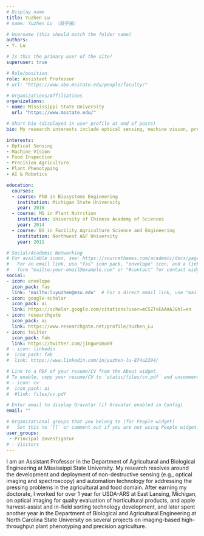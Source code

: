 ```yaml
---
# Display name
title: Yuzhen Lu
# name: Yuzhen Lu （陆宇振）

# Username (this should match the folder name)
authors:
- Y. Lu

# Is this the primary user of the site?
superuser: true

# Role/position
role: Assistant Professor
# url: "https://www.abe.msstate.edu/people/faculty/"

# Organizations/Affiliations
organizations:
- name: Mississippi State University
  url: "https://www.msstate.edu/"

# Short bio (displayed in user profile at end of posts)
bio: My research interests include optical sensing, machine vision, precision agriculture, food assessment and data analytics.

interests:
- Optical Sensing
- Machine Vision
- Food Inspection
- Precision Agriculture
- Plant Phenotyping
- AI & Robotics

education:
  courses:
  - course: PhD in Biosystems Engineering
    institution: Michigan State University
    year: 2018
  - course: MS in Plant Nutrition
    institution: University of Chinese Academy of Sciences
    year: 2014
  - course: BS in Facility Agriculture Science and Engineering
    institution: Northwest A&F University
    year: 2011

# Social/Academic Networking
# For available icons, see: https://sourcethemes.com/academic/docs/page-builder/#icons
#   For an email link, use "fas" icon pack, "envelope" icon, and a link in the
#   form "mailto:your-email@example.com" or "#contact" for contact widget.
social:
- icon: envelope
  icon_pack: fas
  link: 'mailto:luyuzhen@msu.edu'  # For a direct email link, use "mailto:ylu52@ncsu.edu".
- icon: google-scholar
  icon_pack: ai
  link: https://scholar.google.com/citations?user=mC5ZTvEAAAAJ&hl=en 
- icon: researchgate
  icon_pack: ai
  link: https://www.researchgate.net/profile/Yuzhen_Lu
- icon: twitter
  icon_pack: fab
  link: https://twitter.com/jingweimo89
# - icon: linkedin
#  icon_pack: fab
#  link: https://www.linkedin.com/in/yuzhen-lu-874a2294/

# Link to a PDF of your resume/CV from the About widget.
# To enable, copy your resume/CV to `static/files/cv.pdf` and uncomment the lines below.
# - icon: cv
#  icon_pack: ai
#  #link: files/cv.pdf

# Enter email to display Gravatar (if Gravatar enabled in Config)
email: ""

# Organizational groups that you belong to (for People widget)
#   Set this to `[]` or comment out if you are not using People widget.
user_groups:
 - Principal Investigator
# - Visitors
---
```


I am an Assistant Professor in the Department of Agricultural and Biological Engineering at Mississippi State University. My research resolves around the development and deployment of non-destructive sensing (e.g., optical imaging and spectroscopy) and automation technology for addressing the pressing problems in the agricultural and food domain. After earning my doctorate, I worked for over 1 year for USDA-ARS at East Lansing, Michigan, on optical imaging for qualty evaluation of horticultural products, and apple harvest-assist and in-field sorting technology development, and later spent another year in the Department of Biological and Agricultural Engineering at North Carolina State University on several projects on imaging-based high-throughput plant phenotyping and precision agriculture. 
